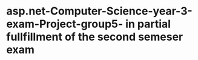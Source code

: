 # asp.net-Computer-Science-year-3-exam-Project-group5- in partial fullfillment of the second semeser exam
